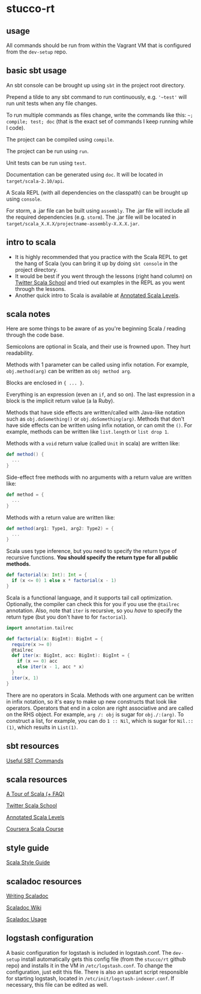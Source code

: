 stucco-rt
==========

usage
-----
All commands should be run from within the Vagrant VM that is configured from the `dev-setup` repo.

basic sbt usage
---------------
An sbt console can be brought up using `sbt` in the project root directory.

Prepend a tilde to any sbt command to run continuously, e.g. `'~test'` will run unit tests when any file changes.

To run multiple commands as files change, write the commands like this: `~; compile; test; doc` (that is the exact set of commands I keep running while I code).

The project can be compiled using `compile`.

The project can be run using `run`.

Unit tests can be run using `test`.

Documentation can be generated using `doc`. It will be located in `target/scala-2.10/api`.

A Scala REPL (with all dependencies on the classpath) can be brought up using `console`.

For storm, a .jar file can be built using `assembly`. The .jar file will include all the required dependencies (e.g. `storm`). The .jar file will be located in `target/scala_X.X.X/projectname-assembly-X.X.X.jar`.

intro to scala
--------------
* It is highly recommended that you practice with the Scala REPL to get the hang of Scala (you can bring it up by doing `sbt console` in the project directory.
* It would be best if you went through the lessons (right hand column) on 
[Twitter Scala School](http://twitter.github.io/scala_school/) and tried out examples in the REPL as you went through the lessons.
* Another quick intro to Scala is available at [Annotated Scala Levels](http://www.fogus.me/thunks/scala.html).

scala notes
-----------
Here are some things to be aware of as you're beginning Scala / reading through the code base.

Semicolons are optional in Scala, and their use is frowned upon. They hurt readability.

Methods with 1 parameter can be called using infix notation. For example, `obj.method(arg)` can be written as `obj method arg`.

Blocks are enclosed in `{ ... }`.

Everything is an expression (even an `if`, and so on). The last expression in a block is the implicit return value (a la Ruby).

Methods that have side effects are written/called with Java-like notation such as `obj.doSomething()` or `obj.doSomething(arg)`. Methods that don't have side effects can be written using infix notation, or can omit the `()`. For example, methods can be written like `list.length` or `list drop 1`.

Methods with a `void` return value (called `Unit` in scala) are written like:
```scala
def method() {
  ...
}
```

Side-effect free methods with no arguments with a return value are written like:
```scala
def method = {
  ...
}
```

Methods with a return value are written like:
```scala
def method(arg1: Type1, arg2: Type2) = {
  ...
}
```

Scala uses type inference, but you need to specify the return type of recursive functions. **You should specify the return type for all public methods.**
```scala
def factorial(x: Int): Int = {
  if (x <= 0) 1 else x * factorial(x - 1)
}
```

Scala is a functional language, and it supports tail call optimization. Optionally, the compiler can check this for you if you use the `@tailrec` annotation. Also, note that `iter` is recursive, so you *have* to specify the return type (but you don't have to for `factorial`).
```scala
import annotation.tailrec

def factorial(x: BigInt): BigInt = {
  require(x >= 0)
  @tailrec
  def iter(x: BigInt, acc: BigInt): BigInt = {
    if (x == 0) acc
    else iter(x - 1, acc * x)
  }
  iter(x, 1)
}
```


There are no operators in Scala. Methods with one argument can be written in infix notation, so it's easy to make up new constructs that look like operators. Operators that end in a colon are right associative and are called on the RHS object. For example, `arg /: obj` is sugar for `obj./:(arg)`. To construct a list, for example, you can do `1 :: Nil`, which is sugar for `Nil.::(1)`, which results in `List(1)`.

sbt resources
-------------
[Useful SBT Commands](http://scala.micronauticsresearch.com/sbt/useful-sbt-commands)

scala resources
---------------
[A Tour of Scala (+ FAQ)](http://docs.scala-lang.org/tutorials/)

[Twitter Scala School](http://twitter.github.io/scala_school/)

[Annotated Scala Levels](http://www.fogus.me/thunks/scala.html)

[Coursera Scala Course](https://www.coursera.org/course/progfun)

style guide
-----------
[Scala Style Guide](http://docs.scala-lang.org/style/)

scaladoc resources
------------------
[Writing Scaladoc](https://wiki.scala-lang.org/display/SW/Writing+Documentation)

[Scaladoc Wiki](https://wiki.scala-lang.org/display/SW/Scaladoc)

[Scaladoc Usage](http://dcsobral.blogspot.com/2011/12/using-scala-api-documentation.html)

logstash configuration
----------------------
A basic configuration for logstash is included in logstash.conf. The `dev-setup` install automatically gets this config file (from the `stucco/rt` github repo) and installs it in the VM in `/etc/logstash.conf`. To change the configuration, just edit this file. There is also an upstart script responsible for starting logstash, located in `/etc/init/logstash-indexer.conf`. If necessary, this file can be edited as well.
